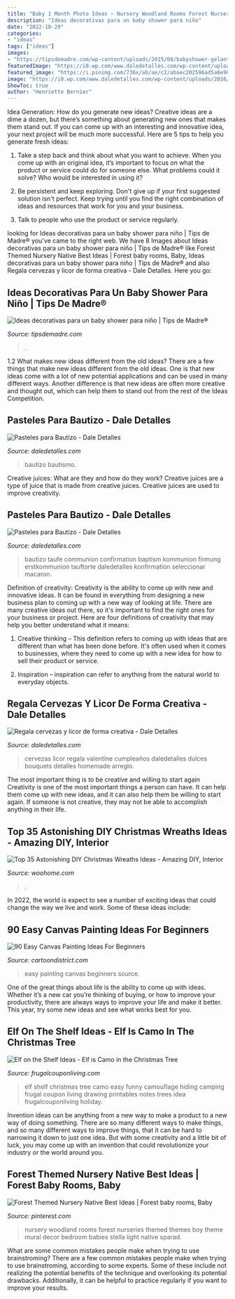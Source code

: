 ```yaml
---
title: "Baby 1 Month Photo Ideas ~ Nursery Woodland Rooms Forest Nurseries Themed Themes Boy Theme Mural Decor Bedroom Babies Stella Light Native Sparad"
description: "Ideas decorativas para un baby shower para niño"
date: "2022-10-29"
categories:
- "ideas"
tags: ["ideas"]
images:
- "https://tipsdemadre.com/wp-content/uploads/2015/08/babyshower-gelantibacterial.jpg"
featuredImage: "https://i0.wp.com/www.daledetalles.com/wp-content/uploads/2016/06/pastel-para-bautizo26.jpg"
featured_image: "https://i.pinimg.com/736x/ab/ae/c2/abaec202596ad5a6e90111ab3c427ea5.jpg"
image: "https://i0.wp.com/www.daledetalles.com/wp-content/uploads/2016/06/pastel-para-bautizo26.jpg"
ShowToc: true
author: "Henriette Bernier"
---
```



Idea Generation: How do you generate new ideas?
Creative ideas are a dime a dozen, but there’s something about generating new ones that makes them stand out. If you can come up with an interesting and innovative idea, your next project will be much more successful. Here are 5 tips to help you generate fresh ideas:
1. Take a step back and think about what you want to achieve. When you come up with an original idea, it’s important to focus on what the product or service could do for someone else. What problems could it solve? Who would be interested in using it?

2. Be persistent and keep exploring. Don't give up if your first suggested solution isn't perfect. Keep trying until you find the right combination of ideas and resources that work for you and your business.

3. Talk to people who use the product or service regularly.

	

		
looking for Ideas decorativas para un baby shower para niño | Tips de Madre® you've came to the right web. We have 8 Images about Ideas decorativas para un baby shower para niño | Tips de Madre® like Forest Themed Nursery Native Best Ideas | Forest baby rooms, Baby, Ideas decorativas para un baby shower para niño | Tips de Madre® and also Regala cervezas y licor de forma creativa - Dale Detalles. Here you go:
		
    
## Ideas Decorativas Para Un Baby Shower Para Niño | Tips De Madre®

<img loading=lazy src="https://tipsdemadre.com/wp-content/uploads/2015/08/babyshower-gelantibacterial.jpg" onerror="this.onerror=null;this.src='https://tse4.mm.bing.net/th?id=OIP.uVsia2BBlksPaFZb0-2WYQHaJ6&amp;pid=15.1';" alt="Ideas decorativas para un baby shower para niño | Tips de Madre®">

_Source: tipsdemadre.com_

>. 

	

1.2 What makes new ideas different from the old ideas?
There are a few things that make new ideas different from the old ideas. One is that new ideas come with a lot of new potential applications and can be used in many different ways. Another difference is that new ideas are often more creative and thought out, which can help them to stand out from the rest of the Ideas Competition.

    
## Pasteles Para Bautizo - Dale Detalles

<img loading=lazy src="https://i2.wp.com/www.daledetalles.com/wp-content/uploads/2016/06/pastel-para-bautizo23.jpg" onerror="this.onerror=null;this.src='https://tse4.mm.bing.net/th?id=OIP.-DCS2FS7kP0D3J0a5EtzMgHaJ8&amp;pid=15.1';" alt="Pasteles para Bautizo - Dale Detalles">

_Source: daledetalles.com_

>bautizo bautismo. 

	

Creative juices: What are they and how do they work?
Creative juices are a type of juice that is made from creative juices. Creative juices are used to improve creativity.

    
## Pasteles Para Bautizo - Dale Detalles

<img loading=lazy src="https://i0.wp.com/www.daledetalles.com/wp-content/uploads/2016/06/pastel-para-bautizo26.jpg" onerror="this.onerror=null;this.src='https://tse1.mm.bing.net/th?id=OIP.NfXWEjNOPwwjhl1t1F_hiwHaLy&amp;pid=15.1';" alt="Pasteles para Bautizo - Dale Detalles">

_Source: daledetalles.com_

>bautizo taufe communion confirmation baptism kommunion firmung erstkommunion tauftorte daledetalles konfirmation seleccionar macaron. 

	

Definition of creativity:
Creativity is the ability to come up with new and innovative ideas. It can be found in everything from designing a new business plan to coming up with a new way of looking at life. There are many creative ideas out there, so it's important to find the right ones for your business or project. Here are four definitions of creativity that may help you better understand what it means: 
1. Creative thinking – This definition refers to coming up with ideas that are different than what has been done before. It's often used when it comes to businesses, where they need to come up with a new idea for how to sell their product or service. 

2. Inspiration – inspiration can refer to anything from the natural world to everyday objects.

    
## Regala Cervezas Y Licor De Forma Creativa - Dale Detalles

<img loading=lazy src="https://i0.wp.com/www.daledetalles.com/wp-content/uploads/2017/05/regala-cervezas-y-licor-de-forma-creativa11.jpg?resize=564%2C752" onerror="this.onerror=null;this.src='https://tse3.mm.bing.net/th?id=OIP.cQPI-4DAZJw5xwcqliN6VQHaJ4&amp;pid=15.1';" alt="Regala cervezas y licor de forma creativa - Dale Detalles">

_Source: daledetalles.com_

>cervezas licor regala valentine cumpleaños daledetalles dulces bouquets detalles homemade arreglo. 

	

The most important thing is to be creative and willing to start again
Creativity is one of the most important things a person can have. It can help them come up with new ideas, and it can also help them be willing to start again. If someone is not creative, they may not be able to accomplish anything in their life.

    
## Top 35 Astonishing DIY Christmas Wreaths Ideas - Amazing DIY, Interior

<img loading=lazy src="https://www.woohome.com/wp-content/uploads/2013/12/DIY-Christmas-Wreath-12.jpg" onerror="this.onerror=null;this.src='https://tse4.mm.bing.net/th?id=OIP.r2gA9MkyugEi22Ivdq-GYgHaJ4&amp;pid=15.1';" alt="Top 35 Astonishing DIY Christmas Wreaths Ideas - Amazing DIY, Interior">

_Source: woohome.com_

>. 

	

In 2022, the world is expect to see a number of exciting ideas that could change the way we live and work. Some of these ideas include:

    
## 90 Easy Canvas Painting Ideas For Beginners

<img loading=lazy src="http://www.cartoondistrict.com/wp-content/uploads/2017/06/Easy-Canvas-Painting-Ideas-For-Beginners12-1.jpg" onerror="this.onerror=null;this.src='https://tse3.mm.bing.net/th?id=OIP.75JHrMYTB54gmcl77lgG1AHaJ4&amp;pid=15.1';" alt="90 Easy Canvas Painting Ideas For Beginners">

_Source: cartoondistrict.com_

>easy painting canvas beginners source. 

	

One of the great things about life is the ability to come up with ideas. Whether it’s a new car you’re thinking of buying, or how to improve your productivity, there are always ways to improve your life and make it better. This year, try some new ideas and see what works best for you.

    
## Elf On The Shelf Ideas - Elf Is Camo In The Christmas Tree

<img loading=lazy src="http://cdn.frugalcouponliving.com/wp-content/uploads/2014/11/Elf-on-the-shelf-ideas-camo-frugal-coupon-living.jpg" onerror="this.onerror=null;this.src='https://tse2.mm.bing.net/th?id=OIP.7r37pjWjbchiaOhq1IXnjgHaLH&amp;pid=15.1';" alt="Elf on the Shelf Ideas - Elf is Camo in the Christmas Tree">

_Source: frugalcouponliving.com_

>elf shelf christmas tree camo easy funny camouflage hiding camping frugal coupon living drawing printables notes trees idea frugalcouponliving holiday. 

	

Invention ideas can be anything from a new way to make a product to a new way of doing something. There are so many different ways to make things, and so many different ways to improve things, that it can be hard to narrowing it down to just one idea. But with some creativity and a little bit of luck, you may come up with an invention that could revolutionize your industry or the world around you.

    
## Forest Themed Nursery Native Best Ideas | Forest Baby Rooms, Baby

<img loading=lazy src="https://i.pinimg.com/736x/ab/ae/c2/abaec202596ad5a6e90111ab3c427ea5.jpg" onerror="this.onerror=null;this.src='https://tse1.mm.bing.net/th?id=OIP.W99FrTEKc7r_Yk3Url3dpgHaJ3&amp;pid=15.1';" alt="Forest Themed Nursery Native Best Ideas | Forest baby rooms, Baby">

_Source: pinterest.com_

>nursery woodland rooms forest nurseries themed themes boy theme mural decor bedroom babies stella light native sparad. 

	

What are some common mistakes people make when trying to use brainstroming?
There are a few common mistakes people make when trying to use brainstroming, according to some experts. Some of these include not realizing the potential benefits of the technique and overlooking its potential drawbacks. Additionally, it can be helpful to practice regularly if you want to improve your results.


